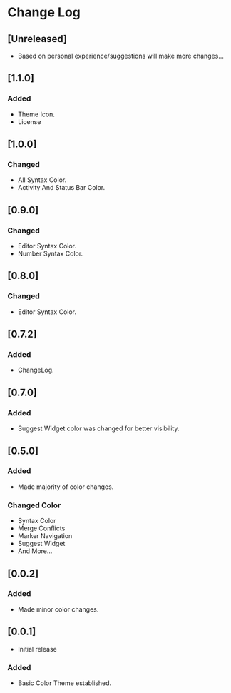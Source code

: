 # Change Log

## [Unreleased]

- Based on personal experience/suggestions will make more changes...

## [1.1.0]

### Added

- Theme Icon.
- License

## [1.0.0]

### Changed

- All Syntax Color.
- Activity And Status Bar Color.

## [0.9.0]

### Changed

- Editor Syntax Color.
- Number Syntax Color.

## [0.8.0]

### Changed

- Editor Syntax Color.

## [0.7.2]

### Added

- ChangeLog.

## [0.7.0]

### Added

- Suggest Widget color was changed for better visibility.

## [0.5.0]

### Added

- Made majority of color changes.

### Changed Color

- Syntax Color
- Merge Conflicts
- Marker Navigation
- Suggest Widget
- And More...

## [0.0.2]

### Added

- Made minor color changes.

## [0.0.1]

- Initial release

### Added

- Basic Color Theme established.
